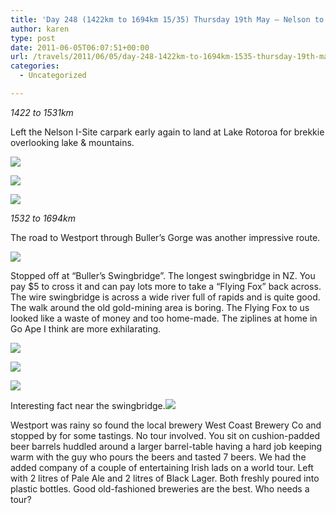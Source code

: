```yaml
---
title: 'Day 248 (1422km to 1694km 15/35) Thursday 19th May – Nelson to Westport'
author: karen
type: post
date: 2011-06-05T06:07:51+00:00
url: /travels/2011/06/05/day-248-1422km-to-1694km-1535-thursday-19th-may-nelson-to-westport/
categories:
  - Uncategorized

---
```

_1422 to 1531km_

Left the Nelson I-Site carpark early again to land at Lake Rotoroa for brekkie overlooking lake & mountains.

![](/travels-wp-content/uploads/2011/06/IMG_5779.jpg)

![](/travels-wp-content/uploads/2011/06/IMG_5780.jpg)

![](/travels-wp-content/uploads/2011/06/IMG_5791.jpg)

_1532 to 1694km_

The road to Westport through Buller’s Gorge was another impressive route. 

![](/travels-wp-content/uploads/2011/06/P1060545.jpg)

Stopped off at “Buller’s Swingbridge”. The longest swingbridge in NZ. You pay $5 to cross it and can pay lots more to take a “Flying Fox” back across. The wire swingbridge is across a wide river full of rapids and is quite good. The walk around the old gold-mining area is boring. The Flying Fox to us looked like a waste of money and too home-made. The ziplines at home in Go Ape I think are more exhilarating.

![](/travels-wp-content/uploads/2011/06/IMG_5797.jpg)

![](/travels-wp-content/uploads/2011/06/P1060530.jpg)

![](/travels-wp-content/uploads/2011/06/P1060536.jpg)

Interesting fact near the swingbridge.![](/travels-wp-content/uploads/2011/06/P1060534.jpg)

Westport was rainy so found the local brewery West Coast Brewery Co and stopped by for some tastings. No tour involved. You sit on cushion-padded beer barrels huddled around a larger barrel-table having a hard job keeping warm with the guy who pours the beers and tasted 7 beers. We had the added company of a couple of entertaining Irish lads on a world tour. Left with 2 litres of Pale Ale and 2 litres of Black Lager. Both freshly poured into plastic bottles. Good old-fashioned breweries are the best. Who needs a tour?

 [1]: http://www.mattburns.co.uk/travels/wp-content/uploads/2011/06/IMG_5779.jpg
 [2]: http://www.mattburns.co.uk/travels/wp-content/uploads/2011/06/IMG_5780.jpg
 [3]: http://www.mattburns.co.uk/travels/wp-content/uploads/2011/06/IMG_5791.jpg
 [4]: http://www.mattburns.co.uk/travels/wp-content/uploads/2011/06/P1060545.jpg
 [5]: http://www.mattburns.co.uk/travels/wp-content/uploads/2011/06/IMG_5797.jpg
 [6]: http://www.mattburns.co.uk/travels/wp-content/uploads/2011/06/P1060530.jpg
 [7]: http://www.mattburns.co.uk/travels/wp-content/uploads/2011/06/P1060536.jpg
 [8]: http://www.mattburns.co.uk/travels/wp-content/uploads/2011/06/P1060534.jpg